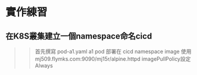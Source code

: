 # 實作練習

## 在K8S叢集建立一個namespace命名cicd
>> 首先撰寫 pod-a1.yaml
>> a1 pod 部署在 cicd namespace
>> image 使用 mj509.flymks.com:9090/mj15r/alpine.httpd
>> imagePullPolicy設定Always
